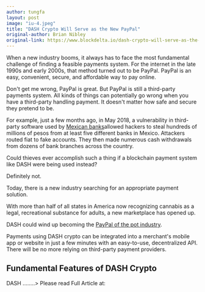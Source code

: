 ```yaml
---
author: tungfa
layout: post
image: "iu-4.jpeg"
title: "DASH Crypto Will Serve as the New PayPal"
original-author: Brian Nibley
original-link: https://www.blockdelta.io/dash-crypto-will-serve-as-the-new-paypal/
---
```




When a new industry booms, it always has to face the most fundamental challenge of finding a feasible payments system. For the internet in the late 1990s and early 2000s, that method turned out to be PayPal. PayPal is an easy, convenient, secure, and affordable way to pay online.

Don't get me wrong, PayPal is great. But PayPal is still a third-party payments system. All kinds of things can potentially go wrong when you have a third-party handling payment. It doesn't matter how safe and secure they pretend to be.

For example, just a few months ago, in May 2018, a vulnerability in third-party software used by [Mexican banks](https://www.scmagazineuk.com/third-party-software-vulnerability-results-mexican-bank-heist/article/1472689)allowed hackers to steal hundreds of millions of pesos from at least five different banks in Mexico. Attackers routed fiat to fake accounts. They then made numerous cash withdrawals from dozens of bank branches across the country.

Could thieves ever accomplish such a thing if a blockchain payment system like DASH were being used instead?

Definitely not.

Today, there is a new industry searching for an appropriate payment solution.

With more than half of all states in America now recognizing cannabis as a legal, recreational substance for adults, a new marketplace has opened up.

DASH could wind up becoming the [PayPal of the pot industry](https://www.scribd.com/document/365008625/weve-found-the-paypal-of-the-pot-industry-palm-beach-research-group).

Payments using DASH crypto can be integrated into a merchant's mobile app or website in just a few minutes with an easy-to-use, decentralized API. There will be no more relying on third-party payment providers.

Fundamental Features of DASH Crypto
-----------------------------------

DASH ........>
Please read Full Article at:
